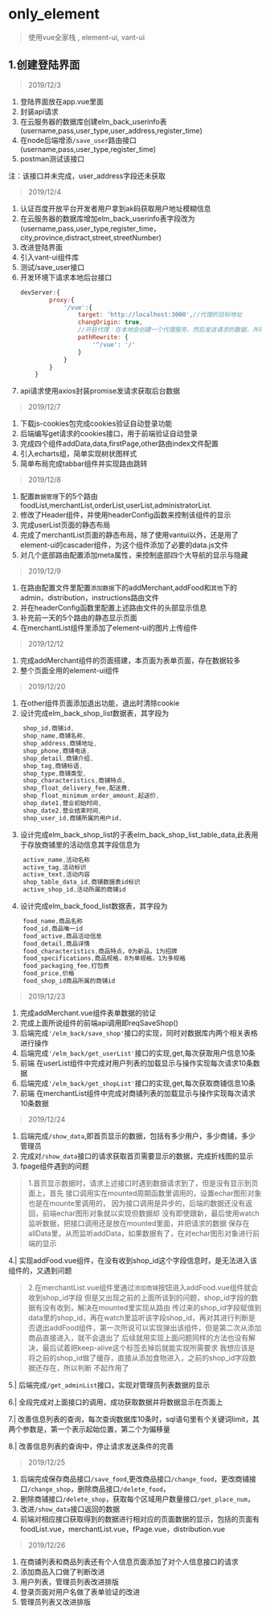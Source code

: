 # only_element

> 使用vue全家栈 , element-ui, vant-ui

## 1.创建登陆界面
> 2019/12/3
1. 登陆界面放在app.vue里面
2. 封装api请求
3. 在云服务器的数据库创建elm_back_userinfo表(username,pass,user_type,user_address,register_time)
4. 在node后端增添`/save_user`路由接口(username,pass,user_type,register_time)
5. postman测试该接口

注：该接口并未完成，user_address字段还未获取

> 2019/12/4

1. 认证百度开放平台开发者用户拿到ak码获取用户地址模糊信息
2. 在云服务器的数据库增加elm_back_userinfo表字段改为(username,pass,user_type,register_time，city,province,distract,street,streetNumber)
3. 改进登陆界面
4. 引入vant-ui组件库
5. 测试/save_user接口
6. 开发环境下请求本地后台接口
    ```javascript 
    devServer:{
            proxy:{
                '/vue':{
                    target: 'http://localhost:3000',//代理的目标地址
                    changOrigin: true,
                    //开启代理：在本地会创建一个代理服务，然后发送请求的数据，并同时接收请求的数据，这样客户端端和服务端进行数据的交互就不会有跨域问题
                    pathRewrite: {
                        '^/vue': '/'
                    }
                }
            }
        }
    ```
7. api请求使用axios封装promise发请求获取后台数据

> 2019/12/7
1. 下载js-cookies包完成cookies验证自动登录功能
2. 后端编写get请求的cookies接口，用于前端验证自动登录
3. 完成四个组件addData,data,firstPage,other路由index文件配置
4. 引入echarts组，简单实现树状图样式
5. 简单布局完成tabbar组件并实现路由跳转

> 2019/12/8
1. 配置`数据管理`下的5个路由foodList,merchantList,orderList,userList,administratorList.
2. 修改了Header组件，并使用headerConfig函数来控制该组件的显示
3. 完成userList页面的静态布局
4. 完成了merchantList页面的静态布局，除了使用vantui以外，还是用了element-ui的cascader组件，为这个组件添加了必要的data.js文件
5. 对几个底部路由配置添加meta属性，来控制底部四个大导航的显示与隐藏

> 2019/12/9
1. 在路由配置文件里配置`添加数据`下的addMerchant,addFood和`其他`下的admin，distribution，instructions路由文件
2. 并在headerConfig函数里配置上述路由文件的头部显示信息 
3. 补充前一天的5个路由的静态显示页面
4. 在merchantList组件里添加了element-ui的图片上传组件

> 2019/12/12
1. 完成addMerchant组件的页面搭建，本页面为表单页面，存在数据较多
2. 整个页面全用的element-ui组件


> 2019/12/20
1. 在other组件页面添加退出功能，退出时清除cookie
2. 设计完成elm_back_shop_list数据表，其字段为
```javascript 
    shop_id,商铺id,
    shop_name,商铺名称,
    shop_address,商铺地址,
    shop_phone,商铺电话,
    shop_detail,商铺介绍,
    shop_tag,商铺标语,
    shop_type,商铺类型,
    shop_characteristics,商铺特点,
    shop_float_delivery_fee,配送费,
    shop_float_minimum_order_amount,起送价,
    shop_date1,营业初始时间,
    shop_date2,营业结束时间,
    shop_user_id,商铺所属的用户id,
```
3. 设计完成elm_back_shop_list的子表elm_back_shop_list_table_data,此表用于存放商铺里的活动信息其字段信息为
```javascript 
    active_name,活动名称
    active_tag,活动标识
    active_text,活动内容
    shop_table_data_id,商铺数据表id标识
    active_shop_id,活动所属的商铺id  
```
4. 设计完成elm_back_food_list数据表，其字段为
```javascript 
    food_name,商品名称
    food_id,商品唯一id
    food_active,商品活动信息
    food_detail,商品详情
    food_characteristics,商品特点，0为新品，1为招牌
    food_specifications,商品规格，0为单规格，1为多规格
    food_packaging_fee,打包费
    food_price,价格
    food_shop_id商品所属的商铺id 
```
> 2019/12/23
1. 完成addMerchant.vue组件表单数据的验证
2. 完成上面所说组件的前端api调用即reqSaveShop()
3. 后端完成`'/elm_back/save_shop'`接口的实现，同时对数据库内两个相关表格进行操作
4. 后端完成`'/elm_back/get_userList'`接口的实现,get,每次获取用户信息10条
5. 前端 在userList组件中完成对用户列表的加载显示与操作实现每次请求10条数据
6. 后端完成`'/elm_back/get_shopList'`接口的实现,get,每次获取商铺信息10条
7. 前端 在merchantList组件中完成对商铺列表的加载显示与操作实现每次请求10条数据

> 2019/12/24
1. 后端完成`/show_data`,即首页显示的数据，包括有多少用户，多少商铺，多少管理员
2. 完成对`/show_data`接口的请求获取首页需要显示的数据，完成折线图的显示
3. fpage组件遇到的问题 

> 1.首页显示数据时，请求上述接口时遇到数据请求到了，但是没有显示到页面上，首先
> 接口调用实在mounted周期函数里调用的，设置echar图形对象也是在mounte里调用的，
> 因为接口调用是异步的，后端的数据还没有返回，前端echar图形对象就以实现但数据却
> 没有即使跟新，最后使用watch监听数据，把接口调用还是放在mounted里面，并把请求的数据
> 保存在allData里，从而监听addData，如果数据有了，在对echar图形对象进行前端的显示
 
4.| 实现addFood.vue组件，在没有收到shop_id这个字段信息时，是无法进入该组件的，又遇到问题

> 2.在merchantList.vue组件里通过`添加商铺`按钮进入addFood.vue组件就会收到shop_id字段
> 但是又出现之前的上面所谈到的问题，shop_id字段的数据有没有收到，解决在mounted里实现从路由
> 传过来的shop_id字段赋值到data里的shop_id，再在watch里监听该字段shop_id，再对其进行判断是
> 否退出addFood组件，第一次所说可以实现弹出该组件，但是第二次从添加商品直接进入，就不会退出了
> 后续就用实现上面问题同样的方法也没有解决，最后试着把keep-alive这个标签去掉后就能实现所需要求
> 我想应该是将之前的shop_id做了缓存，直接从添加食物进入，之前的shop_id字段数据还存在，所以判断
> 不起作用了

5.| 后端完成`/get_adminList`接口，实现对管理员列表数据的显示 

6.| 全段完成对上面接口的调用，成功获取数据并将数据显示在页面上

7.| 改善信息列表的查询，每次查询数据库10条时，sql语句里有个关键词limit，其两个参数是，第一个表示起始位置，第二个为偏移量

8.| 改善信息列表的查询中，停止请求发送条件的完善

> 2019/12/25
1. 后端完成保存商品接口`/save_food`,更改商品接口`/change_food`，更改商铺接口`/change_shop`，删除商品接口`/delete_food`，
2. 删除商铺接口`/delete_shop`，获取每个区域用户数量接口`/get_place_num`，
3. 改进`/show_data`接口返回的数据
4. 前端对相应接口获取得到的数据进行相对应的页面数据的显示，包括的页面有foodList.vue，merchantList.vue，fPage.vue，distribution.vue

> 2019/12/26
1. 在商铺列表和商品列表还有个人信息页面添加了对个人信息接口的请求
2. 添加商品入口做了判断改进
3. 用户列表，管理员列表改进排版
4. 登录页面对用户名做了表单验证的改进
5. 管理员列表又改进排版